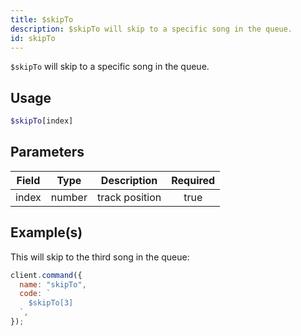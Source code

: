 ```yaml
---
title: $skipTo
description: $skipTo will skip to a specific song in the queue.
id: skipTo
---
```


`$skipTo` will skip to a specific song in the queue.

## Usage

```php
$skipTo[index]
```

## Parameters

| Field | Type   | Description    | Required |
| ----- | ------ | -------------- | :------: |
| index | number | track position |   true   |

## Example(s)

This will skip to the third song in the queue:

```javascript
client.command({
  name: "skipTo",
  code: `
    $skipTo[3]
  `,
});
```
